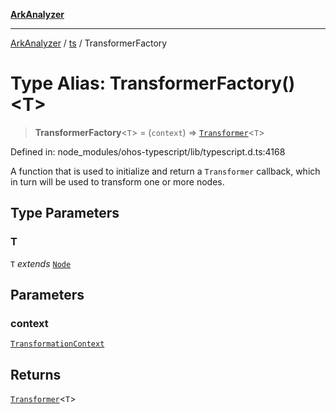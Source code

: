 [**ArkAnalyzer**](../../../../README.md)

***

[ArkAnalyzer](../../../../globals.md) / [ts](../README.md) / TransformerFactory

# Type Alias: TransformerFactory()\<T\>

> **TransformerFactory**\<`T`\> = (`context`) => [`Transformer`](Transformer.md)\<`T`\>

Defined in: node\_modules/ohos-typescript/lib/typescript.d.ts:4168

A function that is used to initialize and return a `Transformer` callback, which in turn
will be used to transform one or more nodes.

## Type Parameters

### T

`T` *extends* [`Node`](../interfaces/Node.md)

## Parameters

### context

[`TransformationContext`](../interfaces/TransformationContext.md)

## Returns

[`Transformer`](Transformer.md)\<`T`\>
